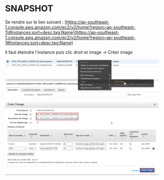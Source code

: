 # SNAPSHOT

Se rendre sur le lien suivant : [https://ap-southeast-1.console.aws.amazon.com/ec2/v2/home?region=ap-southeast-1\#Instances:sort=desc:tag:Name](https://ap-southeast-1.console.aws.amazon.com/ec2/v2/home?region=ap-southeast-1#Instances:sort=desc:tag:Name)

Il faut éteindre l'instance puis clic droit et image -&gt; Créer image

![](.gitbook/assets/image%20%287%29.png)

![](.gitbook/assets/image%20%288%29.png)

